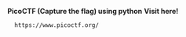 **PicoCTF (Capture the flag) using python**
<strong>Visit here!</strong>
```bash
  https://www.picoctf.org/
